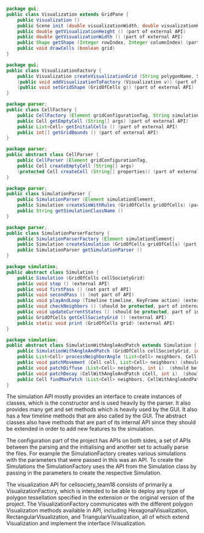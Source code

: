 
```java
package gui;
public class Visualization extends GridPane { 
    public Visualization () 
    public Scene init (double visualizationWidth, double visualizationHeight, boolean grid) 
    public double getVisualizationHeight () (part of external API)
    public double getVisualizationWidth () (part of external API)
    public Shape getShape (Integer rowIndex, Integer columnIndex) (part of external API)
    public void drawCells (boolean grid) 
}
```
```java
package gui;
public class VisualizationFactory { 
    public Visualization createVisualizationGrid (String polygonName, Simulation simulation) (part of public API)
    (public void addVisualizationToFactory (Visualization v)) (part of external API) 
    (public void setGridShape (GridOfCells g)) (part of external API)
}
```
```java
package parser;
public class CellFactory { 
    public CellFactory (Element gridConfigurationTag, String simulationType) 
    public Cell getEmptyCell (String[] args) (part of external API)
    public List<Cell> getInitialCells () (part of external API)
    public int[] getGridBounds () (part of external API)
}
```
```java
package parser;
public abstract class CellParser { 
    public CellParser (Element gridConfigurationTag,
    public Cell createEmptyCell (String[] args) 
    (protected Cell createCell (String[] properties)) (part of external API)
}
```
```java
package parser;
public class SimulationParser { 
    public SimulationParser (Element simulationElement,
    public Simulation createSimWithRules (GridOfCells gridOfCells) (part of external API [string params])
    public String getSimulationClassName () 
}
```

```java
package parser;
public class SimulationParserFactory { 
    public SimulationParserFactory (Element simulationElement) 
    public Simulation createSimulation (GridOfCells gridOfCells) (part of external API)
    public SimulationParser getSimulationParser () 
}
```

```java
package simulation;
public abstract class Simulation { 
    public Simulation (GridOfCells cellSocietyGrid) 
    public void step () (external API)
    public void firstPass () (not part of API)
    public void secondPass () (not part of API)
    public void playAndLoop (Timeline timeline, KeyFrame action) (external API)
    public void checkNeighbors () (should be protected, part of internal API)
    public void updateCurrentStates () (should be protected, part of internal API)
    public GridOfCells getCellSocietyGrid () (external API)
    public static void print (GridOfCells grid) (external API)
}
```

```java
package simulation;
public abstract class SimulationWithAngleAndPatch extends Simulation { 
    public SimulationWithAngleAndPatch (GridOfCells cellSocietyGrid, int sniffThreshold) 
    public List<Cell> processNeighborAngle (List<Cell> neighbors, Cell cell, double angle)  (should be protected, part of internal API)
    public void patchMovement (Cell cell, List<Cell> neighbors) (should be protected, part of internal API)
    public void patchDiffuse (List<Cell> neighbors, int i)  (should be protected, part of internal API)
    public void patchDecay (CellWithAngleAndPatch cCell, int i)  (should be protected, part of internal API)
    public Cell findMaxPatch (List<Cell> neighbors, CellWithAngleAndPatch cCell, int index)  (not part of API)
}
```

The simulation API mostly provides an interface to create instances of classes, which is the constructor and is used heavily by the parser. It also provides many get and set methods which is heavily used by the GUI. It also has a few timeline methods that are also called by the GUI. The abstract classes also have methods that are part of its internal API since they should be extended in order to add new features to the simulation.


The configuration part of the project has APIs on both sides, a set of APIs between the parsing and the initialising and another set to actually parse the files. For example the SimulationFactory creates various simulations with the parameters that were passed in this was an API. To create the Simulations the SimulationFactory uses the API from the Simulation class by passing in the parameters to create the respective Simulation. 

The visualization API for cellsociety_team18 consists of primarily a VisualizationFactory, which is intended to be able to deploy any type of polygon tessellation specified in the extension or the original version of the project. The VisualizationFactory communicates with the different polygon Visualization methods available in API, including HexagonalVisualization, RectangularVisualization, and TriangularVisualization, all of which extend Visualization and implement the interface IVisualization. 


